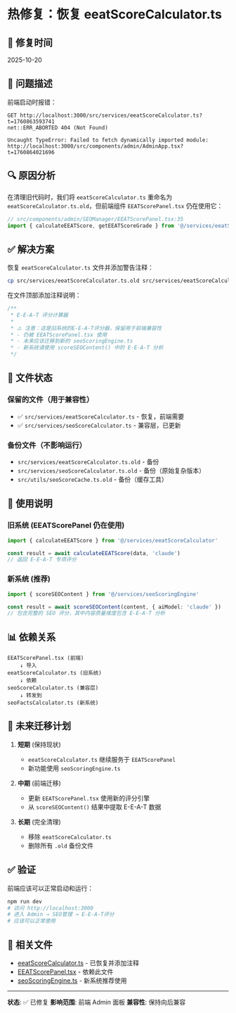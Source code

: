 # 热修复：恢复 eeatScoreCalculator.ts

## 📅 修复时间
2025-10-20

## 🐛 问题描述

前端启动时报错：
```
GET http://localhost:3000/src/services/eeatScoreCalculator.ts?t=1760863593741
net::ERR_ABORTED 404 (Not Found)

Uncaught TypeError: Failed to fetch dynamically imported module:
http://localhost:3000/src/components/admin/AdminApp.tsx?t=1760864021696
```

## 🔍 原因分析

在清理旧代码时，我们将 `eeatScoreCalculator.ts` 重命名为 `eeatScoreCalculator.ts.old`，但前端组件 `EEATScorePanel.tsx` 仍在使用它：

```typescript
// src/components/admin/SEOManager/EEATScorePanel.tsx:35
import { calculateEEATScore, getEEATScoreGrade } from '@/services/eeatScoreCalculator'
```

## ✅ 解决方案

恢复 `eeatScoreCalculator.ts` 文件并添加警告注释：

```bash
cp src/services/eeatScoreCalculator.ts.old src/services/eeatScoreCalculator.ts
```

在文件顶部添加注释说明：
```typescript
/**
 * E-E-A-T 评分计算器
 *
 * ⚠️ 注意：这是旧系统的E-E-A-T评分器，保留用于前端兼容性
 * - 仍被 EEATScorePanel.tsx 使用
 * - 未来应该迁移到新的 seoScoringEngine.ts
 * - 新系统请使用 scoreSEOContent() 中的 E-E-A-T 分析
 */
```

## 📁 文件状态

### 保留的文件（用于兼容性）
- ✅ `src/services/eeatScoreCalculator.ts` - 恢复，前端需要
- ✅ `src/services/seoScoreCalculator.ts` - 兼容层，已更新

### 备份文件（不影响运行）
- `src/services/eeatScoreCalculator.ts.old` - 备份
- `src/services/seoScoreCalculator.ts.old` - 备份（原始复杂版本）
- `src/utils/seoScoreCache.ts.old` - 备份（缓存工具）

## 🎯 使用说明

### 旧系统 (EEATScorePanel 仍在使用)
```typescript
import { calculateEEATScore } from '@/services/eeatScoreCalculator'

const result = await calculateEEATScore(data, 'claude')
// 返回 E-E-A-T 专项评分
```

### 新系统 (推荐)
```typescript
import { scoreSEOContent } from '@/services/seoScoringEngine'

const result = await scoreSEOContent(content, { aiModel: 'claude' })
// 包含完整的 SEO 评分，其中内容质量维度包含 E-E-A-T 分析
```

## 📊 依赖关系

```
EEATScorePanel.tsx (前端)
    ↓ 导入
eeatScoreCalculator.ts (旧系统)
    ↓ 依赖
seoScoreCalculator.ts (兼容层)
    ↓ 转发到
seoFactsCalculator.ts (新系统)
```

## 🔄 未来迁移计划

1. **短期** (保持现状)
   - `eeatScoreCalculator.ts` 继续服务于 `EEATScorePanel`
   - 新功能使用 `seoScoringEngine.ts`

2. **中期** (前端迁移)
   - 更新 `EEATScorePanel.tsx` 使用新的评分引擎
   - 从 `scoreSEOContent()` 结果中提取 E-E-A-T 数据

3. **长期** (完全清理)
   - 移除 `eeatScoreCalculator.ts`
   - 删除所有 `.old` 备份文件

## ✅ 验证

前端应该可以正常启动和运行：
```bash
npm run dev
# 访问 http://localhost:3000
# 进入 Admin → SEO管理 → E-E-A-T评分
# 应该可以正常使用
```

## 📝 相关文件

- [eeatScoreCalculator.ts](../src/services/eeatScoreCalculator.ts) - 已恢复并添加注释
- [EEATScorePanel.tsx](../src/components/admin/SEOManager/EEATScorePanel.tsx) - 依赖此文件
- [seoScoringEngine.ts](../src/services/seoScoringEngine.ts) - 新系统推荐使用

---

**状态**: ✅ 已修复
**影响范围**: 前端 Admin 面板
**兼容性**: 保持向后兼容
